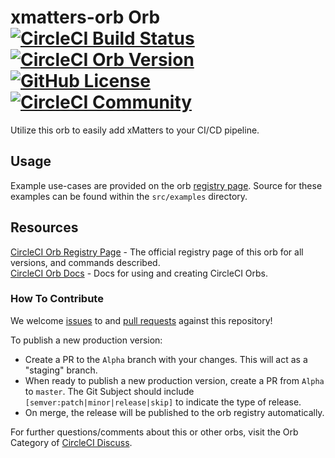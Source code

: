 # xmatters-orb Orb [![CircleCI Build Status](https://circleci.com/gh/xmatters/xmatters-orb-v2.svg?style=shield "CircleCI Build Status")](https://circleci.com/gh/xmatters/xmatters-orb-v2) [![CircleCI Orb Version](https://img.shields.io/badge/endpoint.svg?url=https://badges.circleci.io/orb/xmatters/xmatters-orb)](https://circleci.com/orbs/registry/orb/xmatters/xmatters-orb) [![GitHub License](https://img.shields.io/badge/license-MIT-lightgrey.svg)](https://raw.githubusercontent.com/xmatters/xmatters-orb-v2/master/LICENSE) [![CircleCI Community](https://img.shields.io/badge/community-CircleCI%20Discuss-343434.svg)](https://discuss.circleci.com/c/ecosystem/orbs)

Utilize this orb to easily add xMatters to your CI/CD pipeline.


## Usage

Example use-cases are provided on the orb [registry page](https://circleci.com/orbs/registry/orb/xmatters/xmatters-orb#usage-examples). Source for these examples can be found within the `src/examples` directory.


## Resources

[CircleCI Orb Registry Page](https://circleci.com/orbs/registry/orb/xmatters/xmatters-orb) - The official registry page of this orb for all versions, and commands described.  
[CircleCI Orb Docs](https://circleci.com/docs/2.0/orb-intro/#section=configuration) - Docs for using and creating CircleCI Orbs.  

### How To Contribute

We welcome [issues](https://github.com/xmatters/xmatters-orb-v2/issues) to and [pull requests](https://github.com/xmatters/xmatters-orb-v2/pulls) against this repository!

To publish a new production version:
* Create a PR to the `Alpha` branch with your changes. This will act as a "staging" branch.
* When ready to publish a new production version, create a PR from `Alpha` to `master`. The Git Subject should include `[semver:patch|minor|release|skip]` to indicate the type of release.
* On merge, the release will be published to the orb registry automatically.

For further questions/comments about this or other orbs, visit the Orb Category of [CircleCI Discuss](https://discuss.circleci.com/c/orbs).
